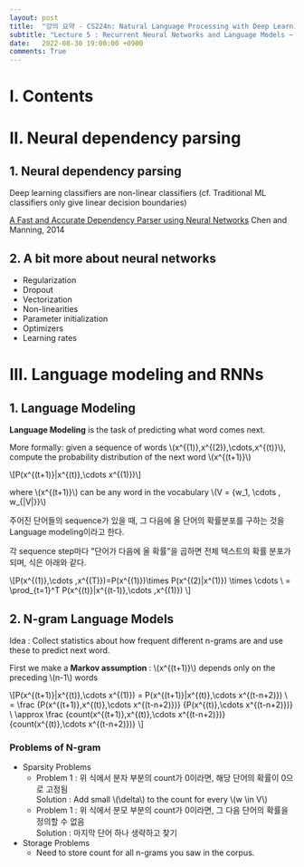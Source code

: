 ```yaml
---
layout: post
title:  "강의 요약 - CS224n: Natural Language Processing with Deep Learning (3)"
subtitle: "Lecture 5 : Recurrent Neural Networks and Language Models ~ Lecture 6 : Vanishing Gradients, Fancy RNNs, Seq2Seq"
date:   2022-08-30 19:00:00 +0900
comments: True
---
```


# I. Contents

# II. Neural dependency parsing

## 1. Neural dependency parsing
Deep learning classifiers are non-linear classifiers (cf. Traditional ML classifiers only give linear decision boundaries)

[A Fast and Accurate Dependency Parser using Neural Networks](https://www.emnlp2014.org/papers/pdf/EMNLP2014082.pdf) Chen and Manning, 2014

## 2. A bit more about neural networks
- Regularization
- Dropout
- Vectorization
- Non-linearities
- Parameter initialization
- Optimizers
- Learning rates

# III. Language modeling and RNNs

## 1. Language Modeling
**Language Modeling** is the task of predicting what word comes next.

More formally: given a sequence of words \\(x^{(1)},x^{(2)},\cdots,x^{(t)}\\), compute the probability distribution of the next word \\(x^{(t+1)}\\)

\\[P(x^{(t+1)}|x^{(t)},\cdots x^{(1)})\\]

where \\(x^{(t+1)}\\) can be any word in the vocabulary \\(V = {w_1, \cdots , w_{|V|}}\\)

주어진 단어들의 sequence가 있을 때, 그 다음에 올 단어의 확률분포를 구하는 것을 Language modeling이라고 한다.

각 sequence step마다 "단어가 다음에 올 확률"을 곱하면 전체 텍스트의 확률 분포가 되며, 식은 아래와 같다.

\\[P(x^{(1)},\cdots ,x^{(T)})=P(x^{(1)})\times P(x^{(2)|x^(1)}) \times \cdots \\ = \prod_{t=1}^T P(x^{(t)}|x^{(t-1)},\cdots ,x^{(1)}) \\]


## 2. N-gram Language Models
Idea : Collect statistics about how frequent different n-grams are and use these to predict next word.

First we make a **Markov assumption** : \\(x^{(t+1)}\\) depends only on the preceding \\(n-1\\) words

\\[P(x^{(t+1)}|x^{(t)},\cdots x^{(1)}) = P(x^{(t+1)}|x^{(t)},\cdots x^{(t-n+2)})
\\ = \frac {P(x^{(t+1)},x^{(t)},\cdots x^{(t-n+2)})} {P(x^{(t)},\cdots x^{(t-n+2)})}
\\  \approx \frac {count(x^{(t+1)},x^{(t)},\cdots x^{(t-n+2)})} {count(x^{(t)},\cdots x^{(t-n+2)})} \\]

### Problems of N-gram
- Sparsity Problems
  - Problem 1 : 위 식에서 분자 부분의 count가 0이라면, 해당 단어의 확률이 0으로 고정됨 <br/>
    Solution : Add small \\(\delta\\) to the count for every \\(w \in V\\)
  - Problem 1 : 위 식에서 분모 부분의 count가 0이라면, 그 다음 단어의 확률을 정의할 수 없음 <br/>
    Solution : 마지막 단어 하나 생략하고 찾기
- Storage Problems
  - Need to store count for all n-grams you saw in the corpus.

